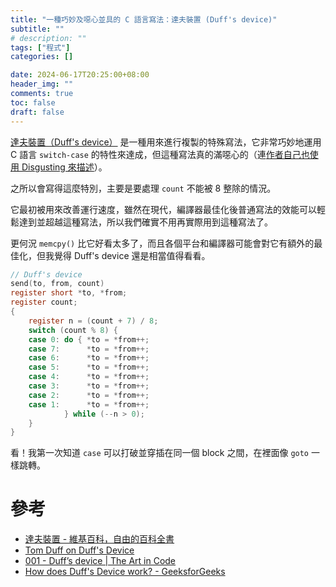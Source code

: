 ```yaml
---
title: "一種巧妙及噁心並具的 C 語言寫法：達夫裝置 (Duff's device)"
subtitle: ""
# description: ""
tags: ["程式"]
categories: []

date: 2024-06-17T20:25:00+08:00
header_img: ""
comments: true
toc: false
draft: false
---
```


[達夫裝置（Duff's device）](https://zh.wikipedia.org/zh-tw/%E8%BE%BE%E5%A4%AB%E8%AE%BE%E5%A4%87) 是一種用來進行複製的特殊寫法，它非常巧妙地運用 C 語言 `switch-case` 的特性來達成，但這種寫法真的滿噁心的（連[作者自己也使用 Disgusting 來描述](http://www.lysator.liu.se/c/duffs-device.html)）。

<!--more-->

之所以會寫得這麼特別，主要是要處理 `count` 不能被 8 整除的情況。

它最初被用來改善運行速度，雖然在現代，編譯器最佳化後普通寫法的效能可以輕鬆達到並超越這種寫法，所以我們確實不用再實際用到這種寫法了。

更何況 `memcpy()` 比它好看太多了，而且各個平台和編譯器可能會對它有額外的最佳化，但我覺得 Duff's device 還是相當值得看看。

```c
// Duff's device
send(to, from, count)
register short *to, *from;
register count;
{
    register n = (count + 7) / 8;
    switch (count % 8) {
    case 0: do { *to = *from++;
    case 7:      *to = *from++;
    case 6:      *to = *from++;
    case 5:      *to = *from++;
    case 4:      *to = *from++;
    case 3:      *to = *from++;
    case 2:      *to = *from++;
    case 1:      *to = *from++;
            } while (--n > 0);
    }
}
```

看！我第一次知道 `case` 可以打破並穿插在同一個 block 之間，在裡面像 `goto` 一樣跳轉。

# 參考

- [達夫裝置 - 維基百科，自由的百科全書](https://zh.wikipedia.org/zh-tw/%E8%BE%BE%E5%A4%AB%E8%AE%BE%E5%A4%87)
- [Tom Duff on Duff's Device](http://www.lysator.liu.se/c/duffs-device.html)
- [001 - Duff’s device | The Art in Code](https://theartincode.stanis.me/001-duffs-device/)
- [How does Duff's Device work? - GeeksforGeeks](https://www.geeksforgeeks.org/duffs-device-work/)
